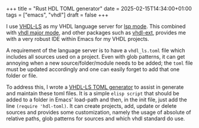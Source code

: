 +++
title = "Rust HDL TOML generator"
date = 2025-02-15T14:34:00+01:00
tags = ["emacs", "vhdl"]
draft = false
+++

I use [VHDL-LS](https://github.com/VHDL-LS/rust_hdl) as my VHDL language server for [lsp mode](https://emacs-lsp.github.io/lsp-mode/). This combined with [vhdl major mode](https://www.gnu.org/software/emacs/manual/html_mono/vhdl-mode.html), and other packages such as [vhdl-ext](https://github.com/gmlarumbe/vhdl-ext), provides me with a very robust IDE within Emacs for my VHDL projects.

A requirement of the language server is to have a `vhdl_ls.toml` file which includes all sources used on a project. Even with glob patterns, it can get annoying when a new source/folder/module needs to be added; the `toml` file must be updated accordingly and one can easily forget to add that one folder or file.

To address this, I wrote a [VHDL-LS TOML generator](https://github.com/bjfer/hdl-toml) to assist in generate and maintain these toml files. It is a simple `elisp script` that should be added to a folder in Emacs' load-path and then, in the init file, just add the line `(require 'hdl-toml)`. It can create projects, add, update or delete sources and provides some customization, namely the usage of absolute of relative paths, glob patterns for sources and which vhdl standard do use.
